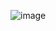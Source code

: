 ![image](https://github.com/NaumovGerman/Projects/assets/90508172/673cc633-8fb8-4ff5-b6f7-6dccf119cc95)

